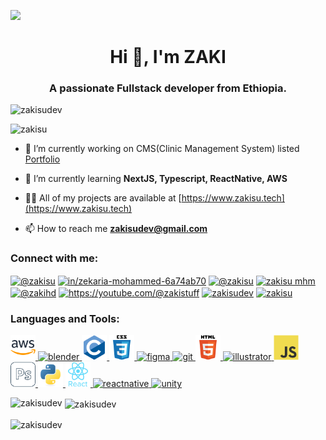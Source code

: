 ![](https://github.com/zakisudev/zakisudev/blob/main/123.jpg)
<h1 align="center">Hi 👋, I'm ZAKI</h1>
<h3 align="center">A passionate Fullstack developer from Ethiopia.</h3>

<p align="left"> <img src="https://komarev.com/ghpvc/?username=zakisu250&label=Profile%20views&color=0e75b6&style=flat" alt="zakisudev" /> </p>

<img src="https://github-profile-trophy.vercel.app/?username=zakisudev" alt="zakisu" /></a>

- 🔭 I’m currently working on CMS(Clinic Management System) listed [Portfolio](https://www.zakisu.tech)

- 🌱 I’m currently learning **NextJS, Typescript, ReactNative, AWS**

- 👨‍💻 All of my projects are available at [https://www.zakisu.tech](https://www.zakisu.tech)

- 📫 How to reach me **zakisudev@gmail.com**

<h3 align="left">Connect with me:</h3>
<p align="left">
<a href="https://twitter.com/@zakisu" target="blank"><img align="center" src="https://raw.githubusercontent.com/rahuldkjain/github-profile-readme-generator/master/src/images/icons/Social/twitter.svg" alt="@zakisu" height="30" width="40" /></a>
<a href="https://linkedin.com/in/in/zekaria-mohammed-6a74ab70" target="blank"><img align="center" src="https://raw.githubusercontent.com/rahuldkjain/github-profile-readme-generator/master/src/images/icons/Social/linked-in-alt.svg" alt="in/zekaria-mohammed-6a74ab70" height="30" width="40" /></a>
<a href="https://instagram.com/@zakisu" target="blank"><img align="center" src="https://raw.githubusercontent.com/rahuldkjain/github-profile-readme-generator/master/src/images/icons/Social/instagram.svg" alt="@zakisu" height="30" width="40" /></a>
<a href="https://www.behance.net/zakisu mhm" target="blank"><img align="center" src="https://raw.githubusercontent.com/rahuldkjain/github-profile-readme-generator/master/src/images/icons/Social/behance.svg" alt="zakisu mhm" height="30" width="40" /></a>
<a href="https://medium.com/@zakihd" target="blank"><img align="center" src="https://raw.githubusercontent.com/rahuldkjain/github-profile-readme-generator/master/src/images/icons/Social/medium.svg" alt="@zakihd" height="30" width="40" /></a>
<a href="https://www.youtube.com/c/https://youtube.com/@zakistuff" target="blank"><img align="center" src="https://raw.githubusercontent.com/rahuldkjain/github-profile-readme-generator/master/src/images/icons/Social/youtube.svg" alt="https://youtube.com/@zakistuff" height="30" width="40" /></a>
<a href="https://www.hackerrank.com/zakisudev" target="blank"><img align="center" src="https://raw.githubusercontent.com/rahuldkjain/github-profile-readme-generator/master/src/images/icons/Social/hackerrank.svg" alt="zakisudev" height="30" width="40" /></a>
<a href="https://www.leetcode.com/zakisu" target="blank"><img align="center" src="https://raw.githubusercontent.com/rahuldkjain/github-profile-readme-generator/master/src/images/icons/Social/leet-code.svg" alt="zakisu" height="30" width="40" /></a>
</p>

<h3 align="left">Languages and Tools:</h3>
<p align="left"> <a href="https://aws.amazon.com" target="_blank" rel="noreferrer"> <img src="https://raw.githubusercontent.com/devicons/devicon/master/icons/amazonwebservices/amazonwebservices-original-wordmark.svg" alt="aws" width="40" height="40"/> </a> <a href="https://www.blender.org/" target="_blank" rel="noreferrer"> <img src="https://download.blender.org/branding/community/blender_community_badge_white.svg" alt="blender" width="40" height="40"/> </a> <a href="https://www.cprogramming.com/" target="_blank" rel="noreferrer"> <img src="https://raw.githubusercontent.com/devicons/devicon/master/icons/c/c-original.svg" alt="c" width="40" height="40"/> </a> <a href="https://www.w3schools.com/css/" target="_blank" rel="noreferrer"> <img src="https://raw.githubusercontent.com/devicons/devicon/master/icons/css3/css3-original-wordmark.svg" alt="css3" width="40" height="40"/> </a> <a href="https://www.figma.com/" target="_blank" rel="noreferrer"> <img src="https://www.vectorlogo.zone/logos/figma/figma-icon.svg" alt="figma" width="40" height="40"/> </a> <a href="https://git-scm.com/" target="_blank" rel="noreferrer"> <img src="https://www.vectorlogo.zone/logos/git-scm/git-scm-icon.svg" alt="git" width="40" height="40"/> </a> <a href="https://www.w3.org/html/" target="_blank" rel="noreferrer"> <img src="https://raw.githubusercontent.com/devicons/devicon/master/icons/html5/html5-original-wordmark.svg" alt="html5" width="40" height="40"/> </a> <a href="https://www.adobe.com/in/products/illustrator.html" target="_blank" rel="noreferrer"> <img src="https://www.vectorlogo.zone/logos/adobe_illustrator/adobe_illustrator-icon.svg" alt="illustrator" width="40" height="40"/> </a> <a href="https://developer.mozilla.org/en-US/docs/Web/JavaScript" target="_blank" rel="noreferrer"> <img src="https://raw.githubusercontent.com/devicons/devicon/master/icons/javascript/javascript-original.svg" alt="javascript" width="40" height="40"/> </a> <a href="https://www.photoshop.com/en" target="_blank" rel="noreferrer"> <img src="https://raw.githubusercontent.com/devicons/devicon/master/icons/photoshop/photoshop-line.svg" alt="photoshop" width="40" height="40"/> </a> <a href="https://www.python.org" target="_blank" rel="noreferrer"> <img src="https://raw.githubusercontent.com/devicons/devicon/master/icons/python/python-original.svg" alt="python" width="40" height="40"/> </a> <a href="https://reactjs.org/" target="_blank" rel="noreferrer"> <img src="https://raw.githubusercontent.com/devicons/devicon/master/icons/react/react-original-wordmark.svg" alt="react" width="40" height="40"/> </a> <a href="https://reactnative.dev/" target="_blank" rel="noreferrer"> <img src="https://reactnative.dev/img/header_logo.svg" alt="reactnative" width="40" height="40"/> </a> <a href="https://unity.com/" target="_blank" rel="noreferrer"> <img src="https://www.vectorlogo.zone/logos/unity3d/unity3d-icon.svg" alt="unity" width="40" height="40"/> </a> </p>

<p><img align="left" src="https://github-readme-stats.vercel.app/api/top-langs?username=zakisudev&show_icons=true&locale=en&layout=compact" alt="zakisudev" /></p>

<p>&nbsp;<img align="center" src="https://github-readme-stats.vercel.app/api?username=zakisudev&show_icons=true&locale=en" alt="zakisudev" /></p>

<p><img align="center" src="https://github-readme-streak-stats.herokuapp.com/?user=zakisudev&" alt="zakisudev" /></p>

